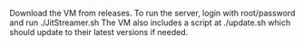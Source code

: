 Download the VM from releases. To run the server, login with root/password and run ./JitStreamer.sh
The VM also includes a script at ./update.sh which should update to their latest versions if needed.
